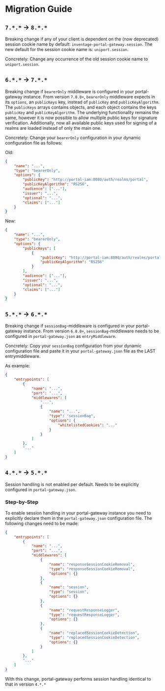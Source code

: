 # Migration Guide

## `7.*.*` -> `8.*.*`

Breaking change if any of your client is dependent on the (now deprecated) session cookie name by default: `inventage-portal-gateway.session`. The new default for the session cookie name is: `uniport.session`.

Concretely: Change any occurrence of the old session cookie name to `uniport.session`.

## `6.*.*` -> `7.*.*`

Breaking change if `bearerOnly` middleware is configured in your portal-gateway instance. From version `7.0.0+`, `bearerOnly` middleware expects in its `options`, an `publicKeys` key, instead of `publicKey` and `publicKeyAlgorithm`. The `publicKeys` arrays contains objects, and each object contains the keys `publicKey` and `publicKeyAlgorithm`. The underlying functionality remains the same, however it is now possible to allow multiple public keys for signature verification. Additionally, now all available public keys used for signing of a realms are loaded instead of only the main one.

Concretely: Change your `bearerOnly` configuration in your dynamic configuration file as follows:

Old:
```json
{
    "name": "...",
    "type": "bearerOnly",
    "options": {
        "publicKey": "http://portal-iam:8080/auth/realms/portal",
        "publicKeyAlgorithm": "RS256",
        "audience": ["..."],
        "issuer": "...",
        "optional": "...",
        "claims": ["..."]
    }
}
```

New:
```json
{
    "name": "...",
    "type": "bearerOnly",
    "options": {
        "publicKeys": [
            {
                "publicKey": "http://portal-iam:8080/auth/realms/portal",
                "publicKeyAlgorithm": "RS256"
            }
        ],
        "audience": ["..."],
        "issuer": "...",
        "optional": "...",
        "claims": ["..."]
    }
}
```

## `5.*.*` -> `6.*.*`

Breaking change if `sessionBag`-middleware is configured in your portal-gateway instance. From version `6.0.0+`, `sessionBag`-middleware needs to be configured in `portal-gateway.json` as `entryMiddleware`.

Concretely: Copy your `sessionBag` configuration from your dynamic configuration file and paste it in your `portal-gateway.json` file as the LAST entrymiddleware.

As example:
```json
{
    "entrypoints": [
        {
            "name": "...",
            "port": "...",
            "middlewares": [
                "...",
                {
                    "name": "...",
                    "type": "sessionBag",
                    "options": {
                        "whitelistedCookies": "..."
                    }
                }
            ]
        },
        "..."
    ]
}
```

## `4.*.*` → `5.*.*`

Session handling is not enabled per default. Needs to be explicitly configured in `portal-gateway.json`.

### Step-by-Step

To enable session handling in your portal-gateway instance you need to explicitly declare them in
the `portal-gateway.json` configuration file. The following changes need to be made:

```json
{
    "entrypoints": [
        {
            "name": "...",
            "port": "...",
            "middlewares": [
                {
                    "name": "responseSessionCookieRemoval",
                    "type": "responseSessionCookieRemoval",
                    "options": {}
                },
                {
                    "name": "session",
                    "type": "session",
                    "options": {}
                },
                {
                    "name": "requestResponseLogger",
                    "type": "requestResponseLogger",
                    "options": {}
                },
                {
                    "name": "replacedSessionCookieDetection",
                    "type": "replacedSessionCookieDetection",
                    "options": {}
                }
            ]
        },
        "..."
    ]
}
```
With this change, portal-gateway performs session handling identical to that in version `4.*.*`
